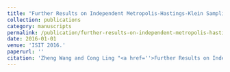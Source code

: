 ```yaml
---
title: "Further Results on Independent Metropolis-Hastings-Klein Sampling"
collection: publications
category: manuscripts
permalink: /publication/further-results-on-independent-metropolis-hastings-klein-sampling
date: 2016-01-01
venue: 'ISIT 2016.'
paperurl: ''
citation: 'Zheng Wang and Cong Ling "<a href=''>Further Results on Independent Metropolis-Hastings-Klein Sampling</a>", ISIT 2016.'
---
```


